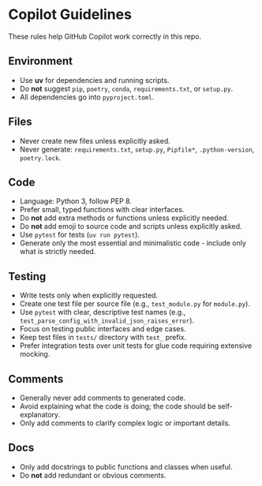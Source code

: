 # Copilot Guidelines

These rules help GitHub Copilot work correctly in this repo.

## Environment

- Use **uv** for dependencies and running scripts.
- Do **not** suggest `pip`, `poetry`, `conda`, `requirements.txt`, or `setup.py`.
- All dependencies go into `pyproject.toml`.

## Files

- Never create new files unless explicitly asked.
- Never generate: `requirements.txt`, `setup.py`, `Pipfile*`, `.python-version`, `poetry.lock`.

## Code

- Language: Python 3, follow PEP 8.
- Prefer small, typed functions with clear interfaces.
- Do **not** add extra methods or functions unless explicitly needed.
- Do **not** add emoji to source code and scripts unless explicitly asked.
- Use `pytest` for tests (`uv run pytest`).
- Generate only the most essential and minimalistic code - include only what is strictly needed.

## Testing

- Write tests only when explicitly requested.
- Create one test file per source file (e.g., `test_module.py` for `module.py`).
- Use `pytest` with clear, descriptive test names (e.g., `test_parse_config_with_invalid_json_raises_error`).
- Focus on testing public interfaces and edge cases.
- Keep test files in `tests/` directory with `test_` prefix.
- Prefer integration tests over unit tests for glue code requiring extensive mocking.

## Comments

- Generally never add comments to generated code.
- Avoid explaining what the code is doing; the code should be self-explanatory.
- Only add comments to clarify complex logic or important details.

## Docs

- Only add docstrings to public functions and classes when useful.
- Do **not** add redundant or obvious comments.
